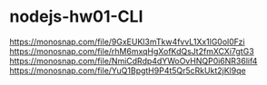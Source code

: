 # nodejs-hw01-CLI

https://monosnap.com/file/9GxEUKl3mTkw4fvvL1Xx1lG0ol0Fzi
https://monosnap.com/file/rhM6mxqHgXofKdQsJt2fmXCXi7gtG3
https://monosnap.com/file/NmiCdRdp4dYWoOvHNQP0i6NR36lif4
https://monosnap.com/file/YuQ1BpgtH9P4t5Qr5cRkUkt2jKl9qe
